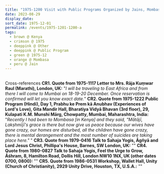 ```yaml
---
title: "1975-1200 Visit with Public Programs Organized by Jains, Mombasa, Kenya"
date: 2023-08-29
display_date: 
sort_date: 1975-12-01
permalink: /events/1975-1201-1200-a
tags:
  - brown @ Kenya
  - crimson @ 1975
  - deeppink @ Other
  - deeppink @ Public Program  
  - green @ 1975-12
  - orange @ Mombasa
  - peru @ Jain  
---
```


<br>

<wave-list>
  <list-title color="DarkSeaGreen" width="80">Cross-references</list-title>
  <list-item color="BlanchedAlmond" width="280"><b>CR1. Quote from 1975-1117 Letter to Mrs. Rāja Kuṃwar Raul (Marathi), London, UK:</b> "<i>I will be traveling to East Africa and from there I will come to Mumbai on 18-19-20 December. Once reservation is confirmed will let you know exact date.</i>"</list-item>
  <list-item color="Lavender" width="280"><b>CR2. Quote from 1975-1222 Public Program (Hindi), Day 1, Prabhu ke Prem kā Anubhav (Experiences of Lord's Love), Gita Mandir Hall, Bharatiya Vidyā Bhavan (3rd floor), 29, Kulapati K.M. Munshi Mārg, Chowpatty, Mumbai, Maharashtra, India:</b> "<i>Recently I had been to Mombasa [in Kenya] and they said, "Mātājī, Lakṣhmījī's grace is there but now give us peace because our wives have gone crazy, our homes are disturbed, all the children have gone crazy, there is mental derangement and the most number of suicides are taking place here."</i> "</list-item>  
  <list-item color="BlanchedAlmond" width="280"><b>CR3. Quote from 1979-0416 Talk to Sahaja Yogis, Āgñyā and Lord Jesus Christ, Phillipa's House, Barnes, SW London, UK:</b> "<i></i>"</list-item>
  <list-item color="Lavender" width="280"><b>CR4. Quote from 1980-0827 Talk to Sahaja Yogis, Feel the Urge to Grow, Āśhram, 8, Hamilton Road, Dollis Hill, London NW10 1NX, UK (other dates 0700, 0800):</b> "<i></i>"</list-item>   
  <list-item color="BlanchedAlmond" width="280"><b>CR5. Quote from 1986-0531 Workshop, Wallet Hall, Unity (Church of Christianity), 2929 Unity Drive, Houston, TX, U.S.A.:</b> "<i></i>"</list-item>
</wave-list>